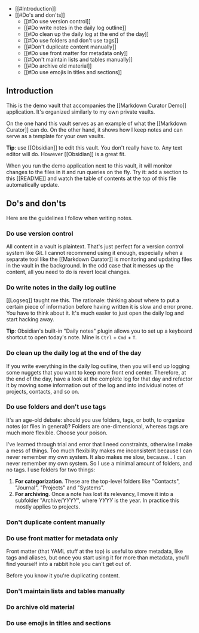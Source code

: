 <!--query:toc-->
- [[#Introduction]]
- [[#Do's and don'ts]]
    - [[#Do use version control]]
    - [[#Do write notes in the daily log outline]]
    - [[#Do clean up the daily log at the end of the day]]
    - [[#Do use folders and don't use tags]]
    - [[#Don't duplicate content manually]]
    - [[#Do use front matter for metadata only]]
    - [[#Don't maintain lists and tables manually]]
    - [[#Do archive old material]]
    - [[#Do use emojis in titles and sections]]
<!--/query-->

## Introduction

This is the demo vault that accompanies the [[Markdown Curator Demo]] application. It's organized similarly to my own private vaults.

On the one hand this vault serves as an example of what the [[Markdown Curator]] can do. On the other hand, it shows how I keep notes and can serve as a template for your own vaults.

**Tip**: use [[Obsidian]] to edit this vault. You don't really have to. Any text editor will do. However [[Obsidian]] is a great fit.

When you run the demo application next to this vault, it will monitor changes to the files in it and run queries on the fly. Try it: add a section to this [[README]] and watch the table of contents at the top of this file automatically update.

## Do's and don'ts

Here are the guidelines I follow when writing notes.

### Do use version control

All content in a vault is plaintext. That's just perfect for a version control system like Git. I cannot recommend using it enough, especially when a separate tool like the [[Markdown Curator]] is monitoring and updating files in the vault in the background. In the odd case that it messes up the content, all you need to do is revert local changes.

### Do write notes in the daily log outline

[[Logseq]] taught me this. The rationale: thinking about where to put a certain piece of information before having written it is slow and error prone. You have to think about it. It's much easier to just open the daily log and start hacking away.

**Tip**: Obsidian's built-in "Daily notes" plugin allows you to set up a keyboard shortcut to open today's note. Mine is `Ctrl` + `Cmd` + `T`.

### Do clean up the daily log at the end of the day

If you write everything in the daily log outline, then you will end up logging some nuggets that you want to keep more front end center. Therefore, at the end of the day, have a look at the complete log for that day and refactor it by moving some information out of the log and into individual notes of projects, contacts, and so on.

### Do use folders and don't use tags

It's an age-old debate: should you use folders, tags, or both, to organize notes (or files in general)? Folders are one-dimensional, whereas tags are much more flexible. Choose your poison.

I've learned through trial and error that I need constraints, otherwise I make a mess of things. Too much flexibility makes me inconsistent because I can never remember my own system. It also makes me slow, because... I can never remember my own system. So I use a minimal amount of folders, and no tags. I use folders for two things:

1. **For categorization**. These are the top-level folders like "Contacts", "Journal", "Projects" and "Systems".
2. **For archiving**. Once a note has lost its relevancy, I move it into a subfolder "Archive/*YYYY*", where *YYYY* is the year. In practice this mostly applies to projects.

### Don't duplicate content manually



### Do use front matter for metadata only

Front matter (that YAML stuff at the top) is useful to store metadata, like tags and aliases, but once you start using it for more than metadata, you'll find yourself into a rabbit hole you can't get out of. 

Before you know it you're duplicating content.

### Don't maintain lists and tables manually



### Do archive old material



### Do use emojis in titles and sections

